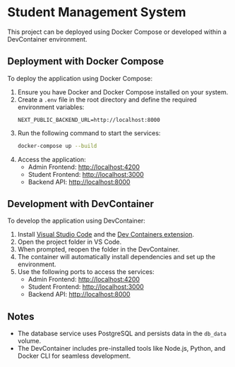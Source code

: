 # Student Management System

This project can be deployed using Docker Compose or developed within a DevContainer environment.

## Deployment with Docker Compose

To deploy the application using Docker Compose:

1. Ensure you have Docker and Docker Compose installed on your system.
2. Create a `.env` file in the root directory and define the required environment variables:
   ```env
   NEXT_PUBLIC_BACKEND_URL=http://localhost:8000
   ```
3. Run the following command to start the services:
   ```bash
   docker-compose up --build
   ```
4. Access the application:
   - Admin Frontend: [http://localhost:4200](http://localhost:4200)
   - Student Frontend: [http://localhost:3000](http://localhost:3000)
   - Backend API: [http://localhost:8000](http://localhost:8000)

## Development with DevContainer

To develop the application using DevContainer:

1. Install [Visual Studio Code](https://code.visualstudio.com/) and the [Dev Containers extension](https://marketplace.visualstudio.com/items?itemName=ms-vscode-remote.remote-containers).
2. Open the project folder in VS Code.
3. When prompted, reopen the folder in the DevContainer.
4. The container will automatically install dependencies and set up the environment.
5. Use the following ports to access the services:
   - Admin Frontend: [http://localhost:4200](http://localhost:4200)
   - Student Frontend: [http://localhost:3000](http://localhost:3000)
   - Backend API: [http://localhost:8000](http://localhost:8000)

## Notes

- The database service uses PostgreSQL and persists data in the `db_data` volume.
- The DevContainer includes pre-installed tools like Node.js, Python, and Docker CLI for seamless development.

